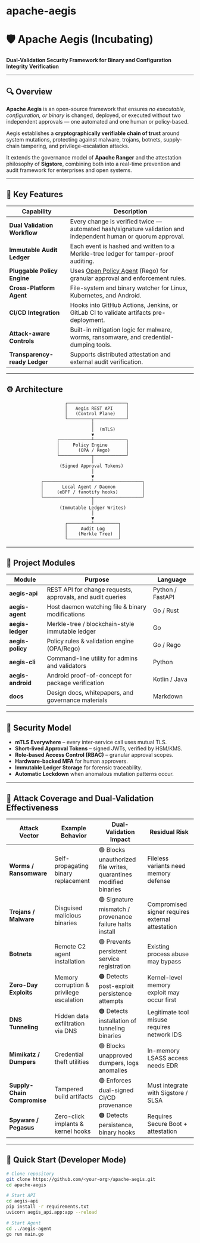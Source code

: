 # apache-aegis
# 🛡️ Apache Aegis (Incubating)
**Dual-Validation Security Framework for Binary and Configuration Integrity Verification**

---

## 🔍 Overview

**Apache Aegis** is an open-source framework that ensures *no executable, configuration, or binary* is changed, deployed, or executed without two independent approvals — one automated and one human or policy-based.  

Aegis establishes a **cryptographically verifiable chain of trust** around system mutations, protecting against malware, trojans, botnets, supply-chain tampering, and privilege-escalation attacks.  

It extends the governance model of **Apache Ranger** and the attestation philosophy of **Sigstore**, combining both into a real-time prevention and audit framework for enterprises and open systems.

---

## 🧱 Key Features

| Capability | Description |
|-------------|-------------|
| **Dual Validation Workflow** | Every change is verified twice — automated hash/signature validation and independent human or quorum approval. |
| **Immutable Audit Ledger** | Each event is hashed and written to a Merkle-tree ledger for tamper-proof auditing. |
| **Pluggable Policy Engine** | Uses [Open Policy Agent](https://www.openpolicyagent.org/) (Rego) for granular approval and enforcement rules. |
| **Cross-Platform Agent** | File-system and binary watcher for Linux, Kubernetes, and Android. |
| **CI/CD Integration** | Hooks into GitHub Actions, Jenkins, or GitLab CI to validate artifacts pre-deployment. |
| **Attack-aware Controls** | Built-in mitigation logic for malware, worms, ransomware, and credential-dumping tools. |
| **Transparency-ready Ledger** | Supports distributed attestation and external audit verification. |

---

## ⚙️ Architecture
                          ┌──────────────────────┐
                          │   Aegis REST API     │
                          │   (Control Plane)    │
                          └─────────┬────────────┘
                                    │
                                    │  (mTLS)
                                    ▼
                       ┌────────────┴────────────┐
                       │     Policy Engine       │
                       │       (OPA / Rego)      │
                       └────────────┬────────────┘
                                    │
                        (Signed Approval Tokens)
                                    │
                                    ▼
                 ┌──────────────────┴──────────────────┐
                 │       Local Agent / Daemon          │
                 │     (eBPF / fanotify hooks)         │
                 └──────────────────┬──────────────────┘
                                    │
                        (Immutable Ledger Writes)
                                    │
                                    ▼
                          ┌─────────┴─────────┐
                          │     Audit Log     │
                          │    (Merkle Tree)  │
                          └───────────────────┘


---

## 🧩 Project Modules

| Module | Purpose | Language |
|---------|----------|----------|
| **aegis-api** | REST API for change requests, approvals, and audit queries | Python / FastAPI |
| **aegis-agent** | Host daemon watching file & binary modifications | Go / Rust |
| **aegis-ledger** | Merkle-tree / blockchain-style immutable ledger | Go |
| **aegis-policy** | Policy rules & validation engine (OPA/Rego) | Go / Rego |
| **aegis-cli** | Command-line utility for admins and validators | Python |
| **aegis-android** | Android proof-of-concept for package verification | Kotlin / Java |
| **docs** | Design docs, whitepapers, and governance materials | Markdown |

---

## 🔐 Security Model

- **mTLS Everywhere** – every inter-service call uses mutual TLS.  
- **Short-lived Approval Tokens** – signed JWTs, verified by HSM/KMS.  
- **Role-based Access Control (RBAC)** – granular approval scopes.  
- **Hardware-backed MFA** for human approvers.  
- **Immutable Ledger Storage** for forensic traceability.  
- **Automatic Lockdown** when anomalous mutation patterns occur.  

---

## 🧠 Attack Coverage and Dual-Validation Effectiveness

| Attack Vector | Example Behavior | Dual-Validation Impact | Residual Risk |
|----------------|------------------|------------------------|----------------|
| **Worms / Ransomware** | Self-propagating binary replacement | 🟢 Blocks unauthorized file writes, quarantines modified binaries | Fileless variants need memory defense |
| **Trojans / Malware** | Disguised malicious binaries | 🟢 Signature mismatch / provenance failure halts install | Compromised signer requires external attestation |
| **Botnets** | Remote C2 agent installation | 🟢 Prevents persistent service registration | Existing process abuse may bypass |
| **Zero-Day Exploits** | Memory corruption & privilege escalation | 🟠 Detects post-exploit persistence attempts | Kernel-level memory exploit may occur first |
| **DNS Tunneling** | Hidden data exfiltration via DNS | 🟠 Detects installation of tunneling binaries | Legitimate tool misuse requires network IDS |
| **Mimikatz / Dumpers** | Credential theft utilities | 🟢 Blocks unapproved dumpers, logs anomalies | In-memory LSASS access needs EDR |
| **Supply-Chain Compromise** | Tampered build artifacts | 🟢 Enforces dual-signed CI/CD provenance | Must integrate with Sigstore / SLSA |
| **Spyware / Pegasus** | Zero-click implants & kernel hooks | 🟠 Detects persistence, binary hooks | Requires Secure Boot + attestation |

---

## 🚀 Quick Start (Developer Mode)

```bash
# Clone repository
git clone https://github.com/<your-org>/apache-aegis.git
cd apache-aegis

# Start API
cd aegis-api
pip install -r requirements.txt
uvicorn aegis_api.app:app --reload

# Start Agent
cd ../aegis-agent
go run main.go


